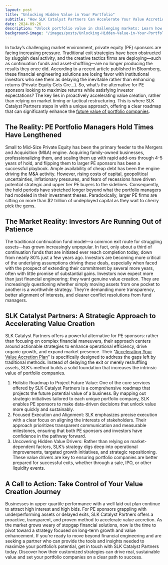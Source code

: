 ```yaml
---
layout: post
title: "Unlocking Hidden Value in Your Portfolio"
subtitle: "How SLK Catalyst Partners Can Accelerate Your Value Accretion"
date: 2024-09-26
description: "Unlock portfolio value in challenging markets: Learn how SLK Catalyst Partners' innovative approach helps PE sponsors accelerate growth and satisfy investors through strategic value creation, moving beyond financial engineering to drive sustainable returns."
background-image: "/images/posts/Unlocking-Hidden-Value-in-Your-Portfolio.webp"
---
```


In today’s challenging market environment, private equity (PE) sponsors are facing increasing pressure. Traditional exit strategies have been obstructed by sluggish deal activity, and the creative tactics firms are deploying—such as continuation funds and asset-shuffling—are no longer producing the results they once did. According to a recent article published in Bloomberg, these financial engineering solutions are losing favor with institutional investors who see them as delaying the inevitable rather than enhancing returns (Private Equity Gets Cre…).
So, what’s the alternative for PE sponsors looking to maximize returns while satisfying investor expectations? The key lies in proactively accelerating value creation, rather than relying on market timing or tactical restructuring. This is where SLK Catalyst Partners steps in with a unique approach, offering a clear roadmap that can significantly enhance the [future value of portfolio companies](https://www.bloomberg.com/news/articles/2024-07-23/private-equity-gets-creative-to-buy-time-for-more-gains-clients-say-pay-me-now).

## The Reality: PE Portfolio Managers Hold Times Have Lengthened
Small to Mid-Size Private Equity has been the primary feeder to the Mergers and Acquisition (M&A) engine. Acquiring family-owned businesses, professionalizing them, and scaling them up with rapid add-ons through 4-5 years of hold, and flipping them to larger PE sponsors has been a successful playbook. Ample availability of cheap debt has been the engine driving the M&A activity. However, rising costs of capital, geopolitical uncertainties, inflationary pressures, and fears of recessions have driven potential strategic and upper tier PE buyers to the sidelines. Consequently, the hold periods have stretched longer beyond what the portfolio managers had modeled in their investment theses. Paradoxically, larger PE firms are sitting on more than $2 trillion of undeployed capital as they wait to cherry pick the gems.

## The Market Reality: Investors Are Running Out of Patience
The traditional continuation fund model—a common exit route for struggling assets—has grown increasingly unpopular. In fact, only about a third of continuation funds that are initiated ever reach completion today, down from nearly 80% just a few years ago. Investors are becoming more critical of the underlying assumptions driving these deals, especially when faced with the prospect of extending their commitment by several more years, often with little promise of substantial gains. 
Investors now expect more than just financial engineering; they want genuine value creation. They are increasingly questioning whether simply moving assets from one pocket to another is a worthwhile strategy. They’re demanding more transparency, better alignment of interests, and clearer conflict resolutions from fund managers.

## SLK Catalyst Partners: A Strategic Approach to Accelerating Value Creation
SLK Catalyst Partners offers a powerful alternative for PE sponsors: rather than focusing on complex financial maneuvers, their approach centers around actionable strategies to enhance operational efficiency, drive organic growth, and expand market presence. Their "[Accelerating Your Value Accretion Plan](https://slkcatalystpartners.com/private-equity-sponsors/#accelerate-plan)" is specifically designed to address the gaps left by traditional methods. Instead of delaying the exit or merely reshuffling assets, SLK’s method builds a solid foundation that increases the intrinsic value of portfolio companies.

1.	Holistic Roadmap to Project Future Value: One of the core services offered by SLK Catalyst Partners is a comprehensive roadmap that projects the future potential value of a business. By mapping out strategic initiatives tailored to each unique portfolio company, SLK enables PE sponsors to make data-driven decisions that unlock value more quickly and sustainably.
2.	Focused Execution and Alignment: SLK emphasizes precise execution with a clear focus on aligning the interests of stakeholders. Their approach prioritizes transparent communication and measurable milestones, ensuring that both PE sponsors and investors have confidence in the pathway forward.
3.	Uncovering Hidden Value Drivers: Rather than relying on market-dependent factors, SLK’s strategy digs deep into operational improvements, targeted growth initiatives, and strategic repositioning. These value drivers are key to ensuring portfolio companies are better prepared for successful exits, whether through a sale, IPO, or other liquidity events.

## A Call to Action: Take Control of Your Value Creation Journey
Businesses in upper quartile performance with a well laid out plan continue to attract high interest and high bids. For PE sponsors grappling with underperforming assets or delayed exits, SLK Catalyst Partners offers a proactive, transparent, and proven method to accelerate value accretion. As the market grows weary of stopgap financial solutions, now is the time to pivot toward a strategy focused on long-term growth and value enhancement.
If you’re ready to move beyond financial engineering and are seeking a partner who can provide the tools and insights needed to maximize your portfolio’s potential, get in touch with SLK Catalyst Partners today. Discover how their customized strategies can drive real, sustainable value and set your portfolio companies on a clear path to success.
